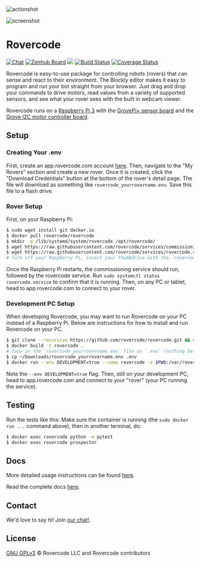 ![actionshot](https://media.giphy.com/media/JRaXUIxBXgXU2ap3LI/giphy.gif)

![screenshot](https://i.imgur.com/oaX89pOg.png)

# Rovercode

[![Chat](https://img.shields.io/badge/chat-developer-brightgreen.svg?style=flat)](https://rovercode.zulipchat.com)
[![Zenhub Board](https://img.shields.io/badge/board-zenhub-purple.svg?style=flat)](https://app.zenhub.com/workspaces/rovercode-development-5c7e819df524621425116d03/boards)
[![](https://images.microbadger.com/badges/image/cabarnes/rovercode.svg)](https://microbadger.com/images/cabarnes/rovercode)
[![Build Status](https://travis-ci.org/rovercode/rovercode.svg?branch=development)](https://travis-ci.org/rovercode/rovercode)
[![Coverage Status](https://coveralls.io/repos/github/rovercode/rovercode/badge.svg)](https://coveralls.io/github/rovercode/rovercode)

Rovercode is easy-to-use package for controlling robots (rovers) that can sense and react to their environment. The Blockly editor makes it easy to program and run your bot straight from your browser. Just drag and drop your commands to drive motors, read values from a variety of supported sensors, and see what your rover sees with the built in webcam viewer.

Rovercode runs on a [Raspberry Pi 3](https://www.raspberrypi.org/products/raspberry-pi-3-model-b-plus/) with the [GrovePi+ sensor board](https://www.seeedstudio.com/GrovePi-p-2241.html) and the [Grove I2C motor controller board](https://www.seeedstudio.com/Grove-I2C-Motor-Driver-p-907.html).

## Setup

### Creating Your .env
First, create an app.rovercode.com account [here](https://app.rovercode.com/accounts/login).
Then, navigate to the "My Rovers" section and create a new rover.
Once it is created, click the "Download Credentials" button at the bottom of the rover's detail page.
The file will download as something like `rovercode_yourrovername.env`.
Save this file to a flash drive.

### Rover Setup
First, on your Raspberry Pi:
```bash
$ sudo wget install git docker.io
$ docker pull rovercode/rovercode
$ mkdir -p /lib/systemd/system/rovercode /opt/rovercode/
$ wget https://raw.githubusercontent.com/rovercode/services/commissioning.service /lib/systemd/system/rovercode/
$ wget https://raw.githubusercontent.com/rovercode/services/rovercode.service /lib/systemd/system/rovercode/
# Turn off your Raspberry Pi, insert your thumbdrive with the `rovercode_yourrovername.env` file, and turn the Raspberry Pi back on.
```
Once the Raspberry Pi restarts, the commissioning service should run, followed by the rovercode service.
Run `sudo systemctl status rovercode.service` to confirm that it is running.
Then, on any PC or tablet, head to app.rovercode.com to connect to your rover.

### Development PC Setup
When developing Rovercode, you may want to run Rovercode on your PC instead of a Raspberry Pi.
Below are instructions for how to install and run Rovercode on your PC.

```bash
$ git clone --recursive https://github.com/rovercode/rovercode.git && cd rovercode
$ docker build -t rovercode .
# Copy in the `rovercode_yourrovername.env` file as `.env` (nothing before the dot)
$ cp ~/Downloads/rovercode_yourrovername.env .env
$ docker run --env DEVELOPMENT=true --name rovercode -v $PWD:/var/rovercode rovercode
```
Note the `--env DEVELOPMENT=true` flag.
Then, still on your development PC, head to app.rovercode.com and connect to your "rover" (your PC running the service).

## Testing
Run the tests like this:
Make sure the container is running (the `sudo docker run ...` command above), then in another terminal, do:
```bash
$ docker exec rovercode python -m pytest
$ docker exec rovercode prospector

```

## Docs
More detailed usage instructions can be found [here](https://contributor-docs.rovercode.com/rovercode/development/index.html).

Read the complete docs [here](https://contributor-docs.rovercode.com).

## Contact

We'd love to say hi! Join [our chat!](https://rovercode.zulipchat.com).

## License
[GNU GPLv3](license) © Rovercode LLC and Rovercode contributors
